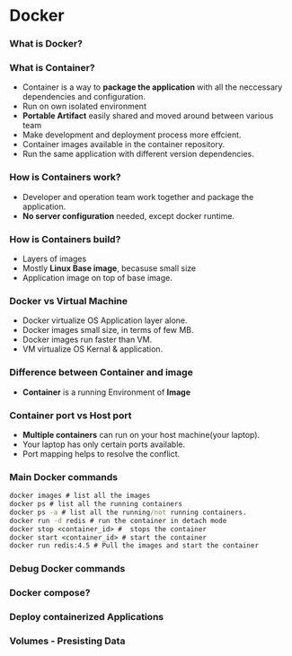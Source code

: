 # Docker
### What is Docker?
### What is Container?
 - Container is a way to **package the application** with all the neccessary dependencies and configuration.
 - Run on own isolated environment
 - **Portable Artifact** easily shared and moved around between various team
 - Make development and deployment process more effcient.
 - Container images available in the container repository.
 - Run the same application with different version dependencies. 
### How is Containers work?
 - Developer and operation team work together and package the application.
 - **No server configuration** needed, except docker runtime.
### How is Containers build?
 - Layers of images
 - Mostly **Linux Base image**, becasuse small size
 -  Application image on top of base image.

### Docker vs Virtual Machine
  - Docker virtualize OS Application layer alone.
  - Docker images small size, in terms of few MB.
  - Docker images run faster than VM.
  - VM virtualize OS Kernal & application.
### Difference between Container and image
- **Container** is a running Environment of **Image**
### Container port vs Host port
- **Multiple containers** can run on your host machine(your laptop).
- Your laptop has only certain ports available.
- Port mapping helps to resolve the conflict.
### Main Docker commands
```cmd
docker images # list all the images
docker ps # list all the running containers
docker ps -a # list all the running/not running containers.
docker run -d redis # run the container in detach mode
docker stop <container_id> #  stops the container
docker start <container_id> # start the container
docker run redis:4.5 # Pull the images and start the container
```
### Debug Docker commands
### Docker compose?
### Deploy containerized Applications
### Volumes - Presisting Data
